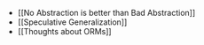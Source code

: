 
- [[No Abstraction is better than Bad Abstraction]]
- [[Speculative Generalization]]
- [[Thoughts about ORMs]]


